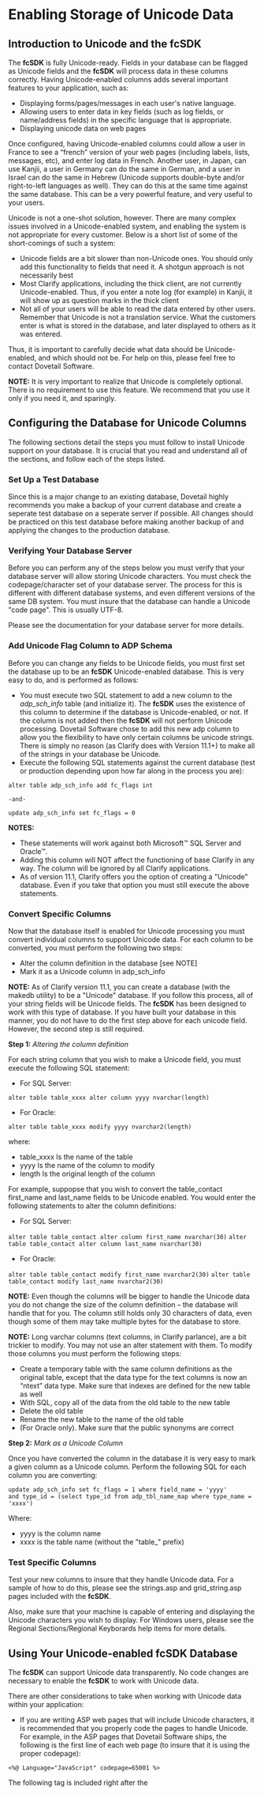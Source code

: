 # Enabling Storage of Unicode Data

## Introduction to Unicode and the fcSDK

The **fcSDK** is fully Unicode-ready. Fields in your database can be flagged as Unicode fields and the **fcSDK** will process data in these columns correctly. Having Unicode-enabled columns adds several important features to your application, such as:

* Displaying forms/pages/messages in each user's native language.
* Allowing users to enter data in key fields (such as log fields, or name/address fields) in the specific language that is appropriate.
* Displaying unicode data on web pages

Once configured, having Unicode-enabled columns could allow a user in France to see a “french” version of your web pages (including labels, lists, messages, etc), and enter log data in French. Another user, in Japan, can use Kanjii, a user in Germany can do the same in German, and a user in Israel can do the same in Hebrew (Unicode supports double-byte and/or right-to-left languages as well). They can do this at the same time against the same database. This can be a very powerful feature, and very useful to your users.

Unicode is not a one-shot solution, however. There are many complex issues involved in a Unicode-enabled system, and enabling the system is not appropriate for every customer. Below is a short list of some of the short-comings of such a system:

* Unicode fields are a bit slower than non-Unicode ones. You should only add this functionality to fields that need it. A shotgun approach is not necessarily best
* Most Clarify applications, including the thick client, are not currently Unicode-enabled. Thus, if you enter a note log (for example) in Kanjii, it will show up as question marks in the thick client
* Not all of your users will be able to read the data entered by other users. Remember that Unicode is not a translation service. What the customers enter is what is stored in the database, and later displayed to others as it was entered.

Thus, it is important to carefully decide what data should be Unicode-enabled, and which should not be. For help on this, please feel free to contact Dovetail Software.

**NOTE:** It is very important to realize that Unicode is completely optional. There is no requirement to use this feature. We recommend that you use it only if you need it, and sparingly.

## Configuring the Database for Unicode Columns

The following sections detail the steps you must follow to install Unicode support on your database. It is crucial that you read and understand all of the sections, and follow each of the steps listed.

### Set Up a Test Database 

Since this is a major change to an existing database, Dovetail highly recommends you make a backup of your current database and create a seperate test database on a seperate server if possible. All changes should be practiced on this test database before making another backup of and applying the changes to the production database.

### Verifying Your Database Server 

Before you can perform any of the steps below you must verify that your database server will allow storing Unicode characters. You must check the codepage/character set of your database server. The process for this is different with different database systems, and even different versions of the same DB system. You must insure that the database can handle a Unicode "code page". This is usually UTF-8.

Please see the documentation for your database server for more details.

### Add Unicode Flag Column to ADP Schema 

Before you can change any fields to be Unicode fields, you must first set the database up to be an **fcSDK** Unicode-enabled database. This is very easy to do, and is performed as follows:

* You must execute two SQL statement to add a new column to the *adp_sch_info* table (and initialize it). The **fcSDK** uses the existence of this column to determine if the database is Unicode-enabled, or not. If the column is not added then the **fcSDK** will not perform Unicode processing. Dovetail Software chose to add this new adp column to allow you the flexibility to have only certain columns be unicode strings. There is simply no reason (as Clarify does with Version 11.1+) to make all of the strings in your database be Unicode.
* Execute the following SQL statements against the current database (test or production depending upon how far along in the process you are): 

```
alter table adp_sch_info add fc_flags int

-and- 

update adp_sch_info set fc_flags = 0
```

**NOTES:**

* These statements will work against both Microsoft™ SQL Server and Oracle™.
* Adding this column will NOT affect the functioning of base Clarify in any way. The column will be ignored by all Clarify applications.
* As of version 11.1, Clarify offers you the option of creating a "Unicode" database. Even if you take that option you must still execute the above statements.

### Convert Specific Columns 

Now that the database itself is enabled for Unicode processing you must convert individual columns to support Unicode data. For each column to be converted, you must perform the following two steps:

* Alter the column definition in the database [see NOTE]
* Mark it as a Unicode column in adp_sch_info
		
**NOTE:** As of Clarify version 11.1, you can create a database (with the makedb utility) to be a "Unicode" database. If you follow this process, all of your string fields will be Unicode fields. The **fcSDK** has been designed to work with this type of database. If you have built your database in this manner, you do not have to do the first step above for each unicode field. However, the second step is still required.

**Step 1:** *Altering the column definition*

For each string column that you wish to make a Unicode field, you must execute the following SQL statement:

* For SQL Server:

`alter table table_xxxx alter column yyyy nvarchar(length)`

* For Oracle:

`alter table table_xxxx modify yyyy nvarchar2(length)`

where:

* table_xxxx	Is the name of the table
* yyyy	Is the name of the column to modify
* length	Is the original length of the column

For example, suppopse that you wish to convert the table_contact first_name and last_name fields to be Unicode enabled. You would enter the following statements to alter the column definitions:

* For SQL Server:

`alter table table_contact alter column first_name nvarchar(30)`
`alter table table_contact alter column last_name nvarchar(30)`

* For Oracle:

`alter table table_contact modify first_name nvarchar2(30)`
`alter table table_contact modify last_name nvarchar2(30)`

**NOTE:** Even though the columns will be bigger to handle the Unicode data you do not change the size of the column definition – the database will handle that for you. The column still holds only 30 characters of data, even though some of them may take multiple bytes for the database to store.

**NOTE:** Long varchar columns (text columns, in Clarify parlance), are a bit trickier to modify. You may not use an alter statement with them. To modify those columns you must perform the following steps:

* Create a temporary table with the same column definitions as the original table, except that the data type for the text columns is now an “ntext” data type. Make sure that indexes are defined for the new table as well
* With SQL, copy all of the data from the old table to the new table
* Delete the old table
* Rename the new table to the name of the old table
* (For Oracle only). Make sure that the public synonyms are correct

**Step 2:** *Mark as a Unicode Column*

Once you have converted the column in the database it is very easy to mark a given column as a Unicode column. Perform the following SQL for each column you are converting:

```
update adp_sch_info set fc_flags = 1 where field_name = 'yyyy' 
and type_id = (select type_id from adp_tbl_name_map where type_name = 'xxxx')
```

Where:

* yyyy	is the column name
* xxxx	is the table name (without the "table_" prefix)

### Test Specific Columns 

Test your new columns to insure that they handle Unicode data. For a sample of how to do this, please see the strings.asp and grid_string.asp pages included with the **fcSDK**.

Also, make sure that your machine is capable of entering and displaying the Unicode characters you wish to display. For Windows users, please see the Regional Sections/Regional Keyborards help items for more details.

## Using Your Unicode-enabled **fcSDK** Database

The **fcSDK** can support Unicode data transparently. No code changes are necessary to enable the **fcSDK** to work with Unicode data.

There are other considerations to take when working with Unicode data within your application:

* If you are writing ASP web pages that will include Unicode characters, it is recommended that you properly code the pages to handle Unicode. For example, in the ASP pages that Dovetail Software ships, the following is the first line of each web page (to insure that it is using the proper codepage):

`<%@ Language="JavaScript" codepage=65001 %>`

The following tag is included right after the <title> tag to insure that the proper character set is used:

`<meta http-equiv="Content-Type" content="text/html; charset=UTF-8">`

* If you are writing web pages using the Microsoft ASP.NET Framework, you should include the following parameters in your "@ Page" directive at the top of the ASPX pages:

`<%@ Page	... CodePage="65001" ResponseEncoding="utf-8" %>`

* If you are using a programming language that does not properly support Unicode (such as ClearBasic) to access the **fcSDK** Compatibility Layer, then it does not matter what you do with the **fcSDK** – the characters will not display properly.

**NOTE:** All .NET languages (such as C# and Visual Basic.NET) use the .NET Framework which is Unicode-enabled throughout. This problem is only a concern when using the Compatibility Layer with legacy programming environments.
